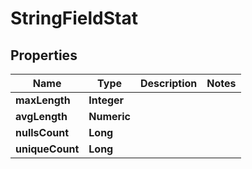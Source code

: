 

# StringFieldStat

## Properties

Name | Type | Description | Notes
------------ | ------------- | ------------- | -------------
**maxLength** | **Integer** |  | 
**avgLength** | **Numeric** |  | 
**nullsCount** | **Long** |  | 
**uniqueCount** | **Long** |  | 



